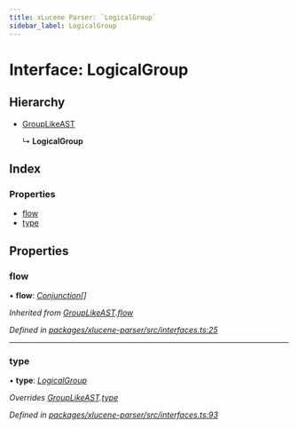 ```yaml
---
title: xLucene Parser: `LogicalGroup`
sidebar_label: LogicalGroup
---
```


# Interface: LogicalGroup

## Hierarchy

* [GroupLikeAST](grouplikeast.md)

  ↳ **LogicalGroup**

## Index

### Properties

* [flow](logicalgroup.md#flow)
* [type](logicalgroup.md#type)

## Properties

###  flow

• **flow**: *[Conjunction](conjunction.md)[]*

*Inherited from [GroupLikeAST](grouplikeast.md).[flow](grouplikeast.md#flow)*

*Defined in [packages/xlucene-parser/src/interfaces.ts:25](https://github.com/terascope/teraslice/blob/653cf7530/packages/xlucene-parser/src/interfaces.ts#L25)*

___

###  type

• **type**: *[LogicalGroup](../enums/asttype.md#logicalgroup)*

*Overrides [GroupLikeAST](grouplikeast.md).[type](grouplikeast.md#type)*

*Defined in [packages/xlucene-parser/src/interfaces.ts:93](https://github.com/terascope/teraslice/blob/653cf7530/packages/xlucene-parser/src/interfaces.ts#L93)*

